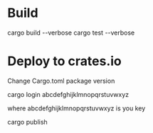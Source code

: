 # Build

cargo build --verbose
cargo test --verbose

# Deploy to crates.io

Change Cargo.toml package version

cargo login abcdefghijklmnopqrstuvwxyz

where abcdefghijklmnopqrstuvwxyz is you key
	
cargo publish